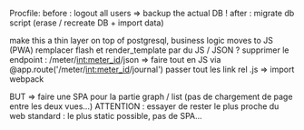 Procfile:
before : logout all users
  => backup the actual DB !
after : migrate db script (erase / recreate DB + import data)

make this a thin layer on top of postgresql, business logic moves to JS (PWA)
remplacer flash et render_template par du JS / JSON ?
supprimer le endpoint : /meter/<int:meter_id>/json => faire tout en JS via @app.route('/meter/<int:meter_id>/journal')
passer tout les link rel .js => import webpack

BUT => faire une SPA pour la partie graph / list (pas de chargement de page entre les deux vues...)
ATTENTION : essayer de rester le plus proche du web standard : le plus static possible, pas de SPA...